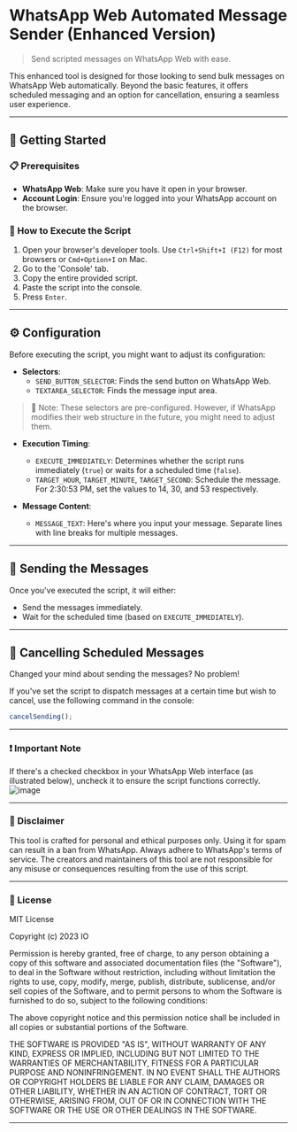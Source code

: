 # WhatsApp Web Automated Message Sender (Enhanced Version)
> Send scripted messages on WhatsApp Web with ease.

This enhanced tool is designed for those looking to send bulk messages on WhatsApp Web automatically. Beyond the basic features, it offers scheduled messaging and an option for cancellation, ensuring a seamless user experience.

---

## 🚀 Getting Started

### 📋 Prerequisites
- **WhatsApp Web**: Make sure you have it open in your browser.
- **Account Login**: Ensure you're logged into your WhatsApp account on the browser.

### 📖 How to Execute the Script
1. Open your browser's developer tools. Use `Ctrl+Shift+I (F12)` for most browsers or `Cmd+Option+I` on Mac.
2. Go to the 'Console' tab.
3. Copy the entire provided script.
4. Paste the script into the console.
5. Press `Enter`.

---

## ⚙ Configuration

Before executing the script, you might want to adjust its configuration:

- **Selectors**:
  - `SEND_BUTTON_SELECTOR`: Finds the send button on WhatsApp Web.
  - `TEXTAREA_SELECTOR`: Finds the message input area.

> 📝 Note: These selectors are pre-configured. However, if WhatsApp modifies their web structure in the future, you might need to adjust them.

- **Execution Timing**:
  - `EXECUTE_IMMEDIATELY`: Determines whether the script runs immediately (`true`) or waits for a scheduled time (`false`).
  - `TARGET_HOUR`, `TARGET_MINUTE`, `TARGET_SECOND`: Schedule the message. For 2:30:53 PM, set the values to 14, 30, and 53 respectively.

- **Message Content**:
  - `MESSAGE_TEXT`: Here's where you input your message. Separate lines with line breaks for multiple messages.

---

## 📩 Sending the Messages

Once you've executed the script, it will either:
- Send the messages immediately.
- Wait for the scheduled time (based on `EXECUTE_IMMEDIATELY`).

---

## 🛑 Cancelling Scheduled Messages

Changed your mind about sending the messages? No problem!

If you've set the script to dispatch messages at a certain time but wish to cancel, use the following command in the console:

```javascript
cancelSending();
```

---

### ❗ Important Note

If there's a checked checkbox in your WhatsApp Web interface (as illustrated below), uncheck it to ensure the script functions correctly.
![image](https://github.com/IOxee/WA_Bulk_Messenger/assets/48241519/6abee017-fd52-4173-86ac-42eacf29298e)

---

### 🚫 Disclaimer

This tool is crafted for personal and ethical purposes only. Using it for spam can result in a ban from WhatsApp. Always adhere to WhatsApp's terms of service. The creators and maintainers of this tool are not responsible for any misuse or consequences resulting from the use of this script.

---

### 📜 License

MIT License

Copyright (c) 2023 IO

Permission is hereby granted, free of charge, to any person obtaining a copy of this software and associated documentation files (the "Software"), to deal in the Software without restriction, including without limitation the rights to use, copy, modify, merge, publish, distribute, sublicense, and/or sell copies of the Software, and to permit persons to whom the Software is furnished to do so, subject to the following conditions:

The above copyright notice and this permission notice shall be included in all copies or substantial portions of the Software.

THE SOFTWARE IS PROVIDED "AS IS", WITHOUT WARRANTY OF ANY KIND, EXPRESS OR IMPLIED, INCLUDING BUT NOT LIMITED TO THE WARRANTIES OF MERCHANTABILITY, FITNESS FOR A PARTICULAR PURPOSE AND NONINFRINGEMENT. IN NO EVENT SHALL THE AUTHORS OR COPYRIGHT HOLDERS BE LIABLE FOR ANY CLAIM, DAMAGES OR OTHER LIABILITY, WHETHER IN AN ACTION OF CONTRACT, TORT OR OTHERWISE, ARISING FROM, OUT OF OR IN CONNECTION WITH THE SOFTWARE OR THE USE OR OTHER DEALINGS IN THE SOFTWARE.

---

